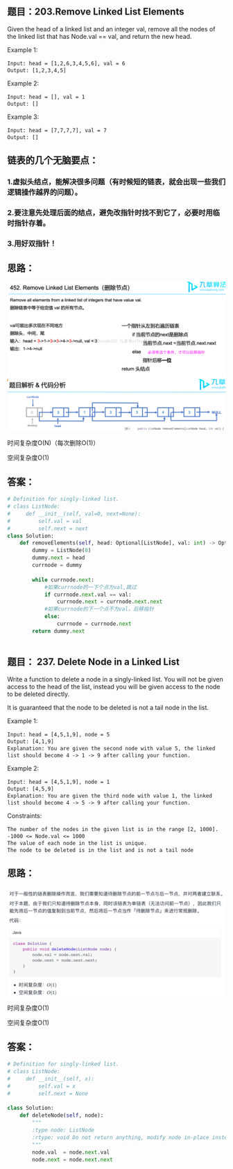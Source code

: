 ## 题目：203.Remove Linked List Elements
Given the head of a linked list and an integer val, remove all the nodes of the linked list that has Node.val == val, and return the new head.


Example 1:
```
Input: head = [1,2,6,3,4,5,6], val = 6
Output: [1,2,3,4,5]
```
Example 2:
```
Input: head = [], val = 1
Output: []
```
Example 3:
```
Input: head = [7,7,7,7], val = 7
Output: []
```
## 链表的几个无脑要点：

### 1.虚拟头结点，能解决很多问题（有时候短的链表，就会出现一些我们逻辑操作越界的问题）。
### 2.要注意先处理后面的结点，避免改指针时找不到它了，必要时用临时指针存着。
### 3.用好双指针！

## 思路：

![b](https://github.com/SSRRBB/Leetcode/blob/main/Images/196.png)
![b](https://github.com/SSRRBB/Leetcode/blob/main/Images/197.png)

时间复杂度O(N)（每次删除O(1)）

空间复杂度O(1)
## 答案：
```python
# Definition for singly-linked list.
# class ListNode:
#     def __init__(self, val=0, next=None):
#         self.val = val
#         self.next = next
class Solution:
    def removeElements(self, head: Optional[ListNode], val: int) -> Optional[ListNode]:
        dummy = ListNode(0)
        dummy.next = head
        currnode = dummy
        
        while currnode.next:
            #如果currnode的一下个点为val,跳过
            if currnode.next.val == val:
                currnode.next = currnode.next.next
            #如果currnode的下一个点不为val，后移指针   
            else:
                currnode = currnode.next
        return dummy.next
        

```

## 题目： 237. Delete Node in a Linked List
Write a function to delete a node in a singly-linked list. You will not be given access to the head of the list, instead you will be given access to the node to be deleted directly.

It is guaranteed that the node to be deleted is not a tail node in the list.

 

Example 1:
```
Input: head = [4,5,1,9], node = 5
Output: [4,1,9]
Explanation: You are given the second node with value 5, the linked list should become 4 -> 1 -> 9 after calling your function.
```
Example 2:
```
Input: head = [4,5,1,9], node = 1
Output: [4,5,9]
Explanation: You are given the third node with value 1, the linked list should become 4 -> 5 -> 9 after calling your function.
```

Constraints:
```
The number of the nodes in the given list is in the range [2, 1000].
-1000 <= Node.val <= 1000
The value of each node in the list is unique.
The node to be deleted is in the list and is not a tail node
```
## 思路：
![b](https://github.com/SSRRBB/Leetcode/blob/main/Images/200.png)

时间复杂度O(1)

空间复杂度O(1)
## 答案：
```python
# Definition for singly-linked list.
# class ListNode:
#     def __init__(self, x):
#         self.val = x
#         self.next = None

class Solution:
    def deleteNode(self, node):
        """
        :type node: ListNode
        :rtype: void Do not return anything, modify node in-place instead.
        """
        node.val  = node.next.val
        node.next = node.next.next
        

```

